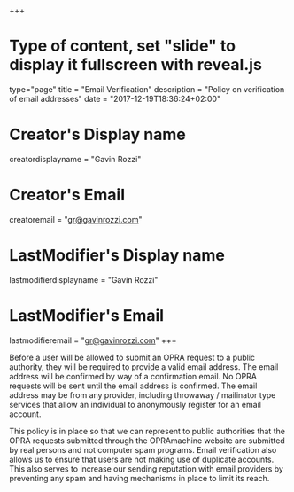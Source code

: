 +++
# Type of content, set "slide" to display it fullscreen with reveal.js
type="page"
title = "Email Verification"
description = "Policy on verification of email addresses"
date = "2017-12-19T18:36:24+02:00"
# Creator's Display name
creatordisplayname = "Gavin Rozzi"
# Creator's Email
creatoremail = "gr@gavinrozzi.com"
# LastModifier's Display name
lastmodifierdisplayname = "Gavin Rozzi"
# LastModifier's Email
lastmodifieremail = "gr@gavinrozzi.com"
+++

Before a user will be allowed to submit an OPRA request to a public authority, they will be required to provide a valid email address. The email address will be confirmed by way of a confirmation email. No OPRA requests will be sent until the email address is confirmed. The email address may be from any provider, including throwaway / mailinator type services that allow an individual to anonymously register for an email account.

This policy is in place so that we can represent to public authorities that the OPRA requests submitted through the OPRAmachine website are submitted by real persons and not computer spam programs. Email verification also allows us to ensure that users are not making use of duplicate accounts. This also serves to increase our sending reputation with email providers by preventing any spam and having mechanisms in place to limit its reach.
